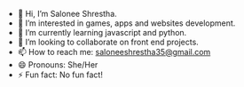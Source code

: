 - 👋 Hi, I’m Salonee Shrestha.
- 👀 I’m interested in games, apps and websites development.
- 🌱 I’m currently learning javascript and python.
- 💞️ I’m looking to collaborate on front end projects.
- 📫 How to reach me: saloneeshrestha35@gmail.com
- 😄 Pronouns: She/Her
- ⚡ Fun fact: No fun fact!

<!---
saloneesthss/saloneesthss is a ✨ special ✨ repository because its `README.md` (this file) appears on your GitHub profile.
You can click the Preview link to take a look at your changes.
--->
